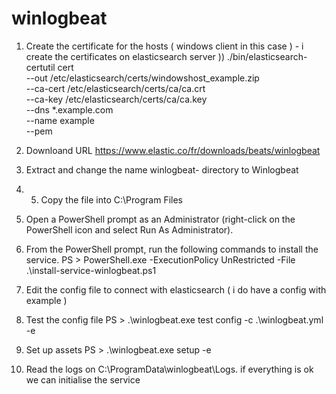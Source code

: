 # winlogbeat

1. Create the certificate for the hosts ( windows client in this case ) - i create the certificates on elasticsearch server ))
   ./bin/elasticsearch-certutil cert \
  --out /etc/elasticsearch/certs/windowshost_example.zip \
  --ca-cert /etc/elasticsearch/certs/ca/ca.crt \
  --ca-key /etc/elasticsearch/certs/ca/ca.key \
  --dns *.example.com \
  --name example \
  --pem
   
2. Downloand URL https://www.elastic.co/fr/downloads/beats/winlogbeat
3. Extract and change the name winlogbeat-<version> directory to Winlogbeat
4. 5. Copy the file into C:\Program Files
5. Open a PowerShell prompt as an Administrator (right-click on the PowerShell icon and select Run As Administrator).
6. From the PowerShell prompt, run the following commands to install the service.
   PS > PowerShell.exe -ExecutionPolicy UnRestricted -File .\install-service-winlogbeat.ps1
7. Edit the config file to connect with elasticsearch ( i do have a config with example )
8. Test the config file
   PS > .\winlogbeat.exe test config -c .\winlogbeat.yml -e
9. Set up assets
   PS > .\winlogbeat.exe setup -e
10. Read the logs on C:\ProgramData\winlogbeat\Logs. if everything is ok we can initialise the service
    
   

